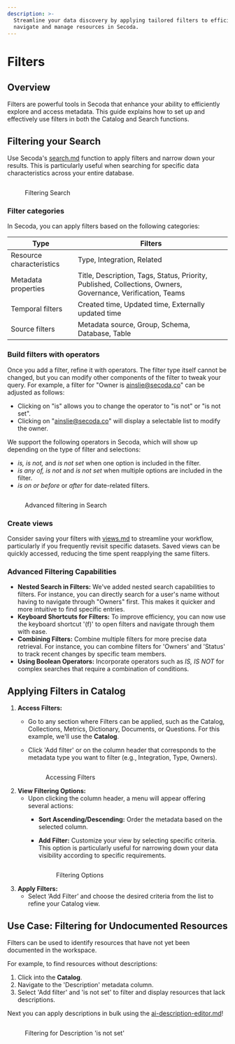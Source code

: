 ```yaml
---
description: >-
  Streamline your data discovery by applying tailored filters to efficiently
  navigate and manage resources in Secoda.
---
```


# Filters

## **Overview**&#x20;

Filters are powerful tools in Secoda that enhance your ability to efficiently explore and access metadata. This guide explains how to set up and effectively use filters in both the Catalog and Search functions.

## **Filtering your Search**

Use Secoda's [search.md](search.md "mention") function to apply filters and narrow down your results. This is particularly useful when searching for specific data characteristics across your entire database.

<figure><img src="../.gitbook/assets/Kapture 2024-05-01 at 10.32.53 (1).gif" alt=""><figcaption><p>Filtering Search</p></figcaption></figure>

### Filter categories

In Secoda, you can apply filters based on the following categories:

| Type                     | Filters                                                                                                     |
| ------------------------ | ----------------------------------------------------------------------------------------------------------- |
| Resource characteristics | Type, Integration, Related                                                                                  |
| Metadata properties      | Title, Description, Tags, Status, Priority, Published, Collections, Owners, Governance, Verification, Teams |
| Temporal filters         | Created time, Updated time, Externally updated time                                                         |
| Source filters           | Metadata source, Group, Schema, Database, Table                                                             |

### Build filters with operators

Once you add a filter, refine it with operators. The filter type itself cannot be changed, but you can modify other components of the filter to tweak your query. For example, a filter for "Owner is ainslie@secoda.co" can be adjusted as follows:

* Clicking on "is" allows you to change the operator to "is not" or "is not set".
* Clicking on "ainslie@secoda.co" will display a selectable list to modify the owner.

We support the following operators in Secoda, which will show up depending on the type of filter and selections:

* _is, is not,_ and _is not set_ when one option is included in the filter.
* _is any of, is not_ and _is not set_ when multiple options are included in the filter.
* _is on or before_ or _after_ for date-related filters.

<figure><img src="../.gitbook/assets/Kapture 2024-05-20 at 17.28.39.gif" alt=""><figcaption><p>Advanced filtering in Search</p></figcaption></figure>

### Create views

Consider saving your filters with [views.md](views.md "mention") to streamline your workflow, particularly if you frequently revisit specific datasets. Saved views can be quickly accessed, reducing the time spent reapplying the same filters.

### **Advanced Filtering Capabilities**

* **Nested Search in Filters:** We've added nested search capabilities to filters. For instance, you can directly search for a user's name without having to navigate through "Owners" first. This makes it quicker and more intuitive to find specific entries.
* **Keyboard Shortcuts for Filters:** To improve efficiency, you can now use the keyboard shortcut '(f)' to open filters and navigate through them with ease.
* **Combining Filters:** Combine multiple filters for more precise data retrieval. For instance, you can combine filters for 'Owners' and 'Status' to track recent changes by specific team members.
* **Using Boolean Operators:** Incorporate operators such as _IS, IS NOT_ for complex searches that require a combination of conditions.

## **Applying Filters in Catalog**

1. **Access Filters:**
   * Go to any section where Filters can be applied, such as the Catalog, Collections, Metrics, Dictionary, Documents, or Questions. For this example, we'll use the **Catalog**.
   *   Click 'Add filter' or on the column header that corresponds to the metadata type you want to filter (e.g., Integration, Type, Owners).

       <figure><img src="../.gitbook/assets/Kapture 2024-06-10 at 12.11.31.gif" alt=""><figcaption><p>Accessing Filters</p></figcaption></figure>
2. **View Filtering Options:**
   * Upon clicking the column header, a menu will appear offering several actions:
     * **Sort Ascending/Descending:** Order the metadata based on the selected column.
     *   **Add Filter:** Customize your view by selecting specific criteria. This option is particularly useful for narrowing down your data visibility according to specific requirements.&#x20;

         <figure><img src="../.gitbook/assets/Screenshot 2024-06-10 at 12.15.14 PM.png" alt=""><figcaption><p>Filtering Options</p></figcaption></figure>
3. **Apply Filters:**
   * Select ‘Add Filter’ and choose the desired criteria from the list to refine your Catalog view.

## **Use Case: Filtering for Undocumented Resources**

Filters can be used to identify resources that have not yet been documented in the workspace.

For example, to find resources without descriptions:

1. Click into the **Catalog**.
2. Navigate to the 'Description' metadata column.
3. Select 'Add filter' and 'is not set' to filter and display resources that lack descriptions.

Next you can apply descriptions in bulk using the [ai-description-editor.md](../resource-and-metadata-management/add-documentation/ai-description-editor.md "mention")!

<figure><img src="../.gitbook/assets/Kapture 2024-06-10 at 12.18.17.gif" alt=""><figcaption><p>Filtering for Description 'is not set'</p></figcaption></figure>
